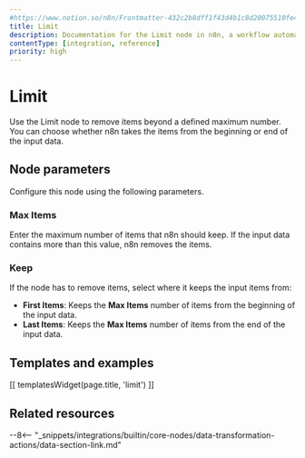 ```yaml
---
#https://www.notion.so/n8n/Frontmatter-432c2b8dff1f43d4b1c8d20075510fe4
title: Limit
description: Documentation for the Limit node in n8n, a workflow automation platform. Includes guidance on usage, and links to examples.
contentType: [integration, reference]
priority: high
---
```


# Limit

Use the Limit node to remove items beyond a defined maximum number. You can choose whether n8n takes the items from the beginning or end of the input data.

## Node parameters

Configure this node using the following parameters.

### Max Items

Enter the maximum number of items that n8n should keep. If the input data contains more than this value, n8n removes the items.

### Keep

If the node has to remove items, select where it keeps the input items from:

* **First Items**: Keeps the **Max Items** number of items from the beginning of the input data.
* **Last Items**: Keeps the **Max Items** number of items from the end of the input data.

## Templates and examples

<!-- see https://www.notion.so/n8n/Pull-in-templates-for-the-integrations-pages-37c716837b804d30a33b47475f6e3780 -->
[[ templatesWidget(page.title, 'limit') ]]

## Related resources

--8<-- "_snippets/integrations/builtin/core-nodes/data-transformation-actions/data-section-link.md"
